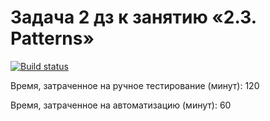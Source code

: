 # Задача 2 дз к занятию «2.3. Patterns»

[![Build status](https://ci.appveyor.com/api/projects/status/11bulw394gtgvmvq?svg=true)](https://ci.appveyor.com/project/NadyK/hw-aqa-2-3-2)

Время, затраченное на ручное тестирование (минут): 120

Время, затраченное на автоматизацию (минут): 60
